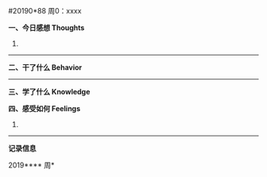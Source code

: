 #20190*88  周0：xxxx

**一、今日感想 Thoughts**

1.

***

**二、干了什么 Behavior**



***



**三、学了什么 Knowledge**



**四、感受如何 Feelings**

1.

***

**记录信息**

2019**** 周*     

